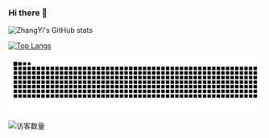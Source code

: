 ### Hi there 👋
![ZhangYi's GitHub stats](https://github-readme-stats.vercel.app/api?username=zhangyiceee&count_private=true)

[![Top Langs](https://github-readme-stats.vercel.app/api/top-langs/?username=zhangyiceee)](https://github.com/anuraghazra/github-readme-stats)

<picture>
  <source media="(prefers-color-scheme: dark)" srcset="https://raw.githubusercontent.com/zhangyiceee/zhangyiceee/output/github-contribution-grid-snake-dark.svg" />
  <source media="(prefers-color-scheme: light)" srcset="https://raw.githubusercontent.com/zhangyiceee/zhangyiceee/output/github-contribution-grid-snake.svg" />
  <img alt="github-snake" src="https://raw.githubusercontent.com/zhangyiceee/zhangyiceee/output/github-contribution-grid-snake.svg" />
</picture> 


![访客数量](https://profile-counter.glitch.me/zhangyiceee/count.svg)
<!---
Little-Data/Little-Data is a ✨ special ✨ repository because its `README.md` (this file) appears on your GitHub profile.
You can click the Preview link to take a look at your changes.
--->
